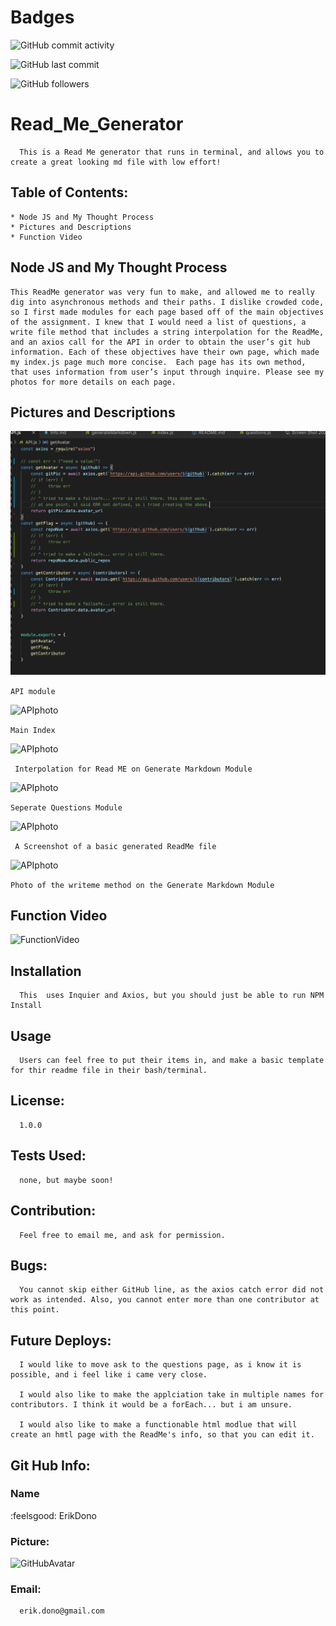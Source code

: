 
# Badges
![GitHub commit activity](https://img.shields.io/github/commit-activity/m/ErikDono/Read_Me_Generator)

![GitHub last commit](https://img.shields.io/github/last-commit/ErikDono/Read_Me_Generator)

![GitHub followers](https://img.shields.io/github/followers/ErikDono?style=social)


# Read_Me_Generator 

      This is a Read Me generator that runs in terminal, and allows you to create a great looking md file with low effort! 

## Table of Contents:
    * Node JS and My Thought Process 
    * Pictures and Descriptions
    * Function Video 



## Node JS and My Thought Process 

    This ReadMe generator was very fun to make, and allowed me to really dig into asynchronous methods and their paths. I dislike crowded code, so I first made modules for each page based off of the main objectives of the assignment. I knew that I would need a list of questions, a write file method that includes a string interpolation for the ReadMe, and an axios call for the API in order to obtain the user’s git hub information. Each of these objectives have their own page, which made my index.js page much more concise.  Each page has its own method, that uses information from user’s input through inquire. Please see my photos for more details on each page. 

## Pictures and Descriptions 

![APIphoto](/assets/API.png)

``` API module ```

![APIphoto](/assets/index.png)

``` Main Index ```

![APIphoto](assets/interpolation.png)

``` Interpolation for Read ME on Generate Markdown Module```

![APIphoto](/assets/questions.png)

``` Seperate Questions Module ```

![APIphoto](/assets/readmescreen.png)

``` A Screenshot of a basic generated ReadMe file``` 

![APIphoto](/assets/writeme.png)

``` Photo of the writeme method on the Generate Markdown Module ```


## Function Video 

![FunctionVideo](/assets/function.gif)

## Installation
      This  uses Inquier and Axios, but you should just be able to run NPM Install 

## Usage
      Users can feel free to put their items in, and make a basic template for thir readme file in their bash/terminal.  

## License:
      1.0.0 

## Tests Used:
      none, but maybe soon! 

## Contribution:
      Feel free to email me, and ask for permission. 

## Bugs:
      You cannot skip either GitHub line, as the axios catch error did not work as intended. Also, you cannot enter more than one contributor at this point.

## Future Deploys:
      I would like to move ask to the questions page, as i know it is possible, and i feel like i came very close. 

      I would also like to make the applciation take in multiple names for contributors. I think it would be a forEach... but i am unsure. 

      I would also like to make a functionable html modlue that will create an hmtl page with the ReadMe's info, so that you can edit it.  


## Git Hub Info:
### Name
  :feelsgood:  ErikDono
### Picture:
![GitHubAvatar](https://avatars2.githubusercontent.com/u/61159557?v=4) 

### Email:
      erik.dono@gmail.com 

        